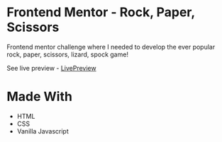 # Frontend Mentor - Rock, Paper, Scissors

Frontend mentor challenge where I needed to develop the ever popular rock, paper, scissors, lizard, spock game!

See live preview - [LivePreview](https://rock-paper-scissors-lizard-spock-js-mini-project.vercel.app/)

# Made With
- HTML
- CSS
- Vanilla Javascript
